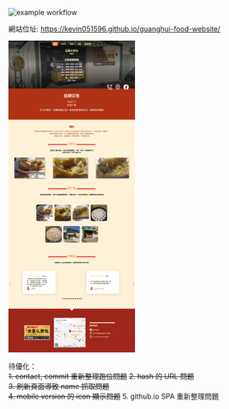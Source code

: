 ![example workflow](https://github.com/Kevin051596/guanghui-food-website/actions/workflows/main.yml/badge.svg)

網站位址: https://kevin051596.github.io/guanghui-food-website/  

<img src="https://github.com/Kevin051596/guanghui-food-website/blob/main/%E5%85%89%E6%85%A7%E6%B0%B4%E7%85%8E%E5%8C%85(%E6%A2%A7%E6%A3%B2%E5%BA%97).png?raw=true" width="50%" height="50%"/>

待優化：  
    ~~1. contact, commit 重新整理跑位問題~~
    ~~2. hash 的 URL 問題~~  
    ~~3. 刷新頁面導致 name 抓取問題~~  
    ~~4. mobile version 的 icon 顯示問題~~
    5. github.io SPA 重新整理問題  
